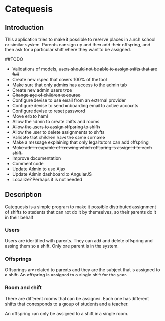 # Catequesis
## Introduction
This application tries to make it possible to reserve places in aurch school or similar system. Parents can sign up and then add their offspring, and then ask for a particular shift where they want to be assigned.


##TODO
* Validations of models, ~~users should not be able to assign shifts that are full~~
* Create new rspec that covers 100% of the tool
* Make sure that only admins has access to the admin tab
* Create new admin users type
* ~~Change age of children to course~~
* Configure devise to use email from an external provider
* Configure devise to send onboarding email to active accounts
* Configure devise to reset password
* Move erb to haml
* Allow the admin to create shifts and rooms
* ~~Allow the users to assign offpsring to shifts~~
* Allow the user to delete assignments to shifts
* Validate that children have the same surname
* Make a message explaining that only legal tutors can add offspring
* ~~Make admin capable of knowing which offspring is assigned to each shift.~~
* Improve documentation
* Comment code
* Update Admin to use Ajax
* Update Admin dashboard to AngularJS
* Localize? Perhaps it is not needed

## Description
Catequesis is a simple program to make it possible distributed assignment of shifts to students that can not do it by themselves, so their parents do it in their behalf

### Users
Users are identified with parents. They can add and delete offspring and assing them so a shift. Only one parent is in the system.

### Offsprings
Offsprings are related to parents and they are the subject that is assigned to a shift. An offspring is assigned to a single shift for the year.

### Room and shift
There are different rooms that can be assigned. Each one has different shifts that corresponds to a group of students and a teacher.

An offspring can only be assigned to a shift in a single room.



